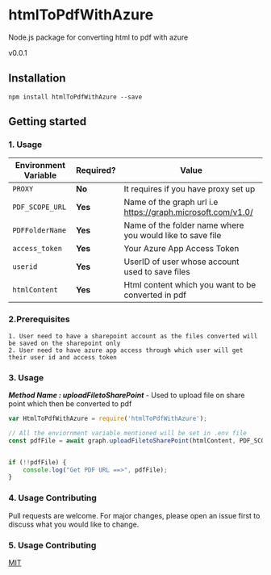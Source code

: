 # htmlToPdfWithAzure

Node.js package for converting html to pdf with azure

v0.0.1

## Installation

```
npm install htmlToPdfWithAzure --save
```


## Getting started

### 1. Usage



| Environment Variable   | Required? | Value                            |
| ---------------------- | --------- | -----------------------------------      |
| `PROXY`            | **No**   | It requires if you have proxy set up  |  
| `PDF_SCOPE_URL`            | **Yes**   | Name of the graph url i.e https://graph.microsoft.com/v1.0/
| `PDFFolderName`            | **Yes**   | Name of the folder name where you would like to save file |             
| `access_token`            | **Yes**   | Your Azure App Access Token |          
| `userid`            | **Yes**   | UserID of user whose account used to save files |     
| `htmlContent`            | **Yes**   | Html content which you want to be converted in pdf |  

### 2.Prerequisites

    1. User need to have a sharepoint account as the files converted will be saved on the sharepoint only
    2. User need to have azure app access through which user will get their user id and access token


### 3. Usage

***Method Name : uploadFiletoSharePoint*** - Used to upload file on share point which then be converted to pdf

```javascript
var HtmlToPdfWithAzure = require('htmlToPdfWithAzure');

// All the enviornment variable mentioned will be set in .env file
const pdfFile = await graph.uploadFiletoSharePoint(htmlContent, PDF_SCOPE_URL, userid, access_token, PDFFolderName);


if (!!pdfFile) {
    console.log("Get PDF URL ==>", pdfFile);
}

```

### 4. Usage Contributing
Pull requests are welcome. For major changes, please open an issue first to discuss what you would like to change.

### 5. Usage Contributing
[MIT](https://choosealicense.com/licenses/mit/)
